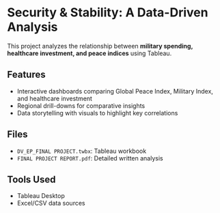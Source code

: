 # Security & Stability: A Data-Driven Analysis

This project analyzes the relationship between **military spending, healthcare investment, and peace indices** using Tableau.

## Features
- Interactive dashboards comparing Global Peace Index, Military Index, and healthcare investment
- Regional drill-downs for comparative insights
- Data storytelling with visuals to highlight key correlations

## Files
- `DV_EP_FINAL PROJECT.twbx`: Tableau workbook
- `FINAL PROJECT REPORT.pdf`: Detailed written analysis

## Tools Used
- Tableau Desktop
- Excel/CSV data sources
